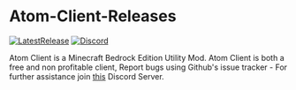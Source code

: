 # Atom-Client-Releases
[![LatestRelease](https://img.shields.io/badge/Latest%20Release-v1.0-brightgreen)](https://github.com/EchoHackCmd/Atom-Client-Releases/releases/latest) [![Discord](https://img.shields.io/discord/730543100145172552)](https://discord.gg/8JMz2Pe)

Atom Client is a Minecraft Bedrock Edition Utility Mod. Atom Client is both a free and non profitable client, Report bugs using Github's issue tracker - For further assistance join [this](https://discord.gg/YNVGwuU) Discord Server.
